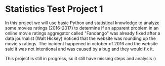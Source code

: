 # Statistics Test Project 1

In this project we will use basic Python and statistical knowledge to analyze some movies ratings (2016-2017) to determine if an apparent problem in an online movie ratings aggregator called "Fandango" was already fixed after a data journalist (Walt Hickey) noticed that the website was rounding up the movie's ratings. The incident happened in october of 2016 and the website said it was not intentional and was caused by a bug and they would fix it.

This project is still in progress, so it still have missing steps and analysis :)
